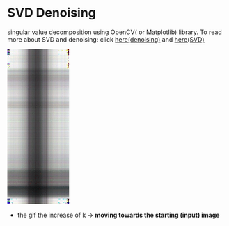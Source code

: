 # SVD Denoising 

singular value decomposition using OpenCV( or Matplotlib) library.
To read more about SVD and denoising:
click  [here(denoising)](https://link.springer.com/article/10.1007/s13202-020-00938-w) and [here(SVD)](https://en.wikipedia.org/wiki/Singular_value_decomposition)






![](https://github.com/neginkheirmand/LinearAlgebra-MiniProject4/blob/master/firstPartRevolutionOfK/kRevolution.gif?raw=true)
- the gif the increase of k -> **moving towards the starting (input) image**
